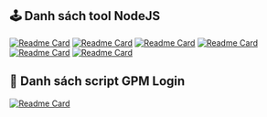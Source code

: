 ## 🕹 Danh sách tool NodeJS

[![Readme Card](https://github-readme-stats.vercel.app/api/pin/?username=zuydd&repo=blum&title_color=197706&icon_color=197706&border_color=197706&bg_color=f3f9f2)](https://github.com/zuydd/blum)
[![Readme Card](https://github-readme-stats.vercel.app/api/pin/?username=zuydd&repo=tomarket&title_color=ff3f6d&icon_color=ff3f6d&border_color=ff3f6d&bg_color=fff6f8)](https://github.com/zuydd/tomarket)
[![Readme Card](https://github-readme-stats.vercel.app/api/pin/?username=zuydd&repo=match-quest&title_color=fea722&icon_color=fea722&border_color=fea722&bg_color=fffaf1)](https://github.com/zuydd/match-quest)
[![Readme Card](https://github-readme-stats.vercel.app/api/pin/?username=zuydd&repo=okx&title_color=b2e500&icon_color=b2e500&border_color=b2e500&bg_color=f9ffe4)](https://github.com/zuydd/okx)
[![Readme Card](https://github-readme-stats.vercel.app/api/pin/?username=zuydd&repo=major&title_color=fabd3e&icon_color=fabd3e&border_color=fabd3e&bg_color=fffaf1)](https://github.com/zuydd/major)
[![Readme Card](https://github-readme-stats.vercel.app/api/pin/?username=zuydd&repo=banana&title_color=ffd130&icon_color=ffd130&border_color=ffd130&bg_color=fffcf0)](https://github.com/zuydd/banana)

## 🧩 Danh sách script GPM Login

[![Readme Card](https://github-readme-stats.vercel.app/api/pin/?username=zuydd&repo=gpm-get-user&title_color=98d607&icon_color=98d607&border_color=98d607&bg_color=f7ffe5)](https://github.com/zuydd/gpm-get-user)
